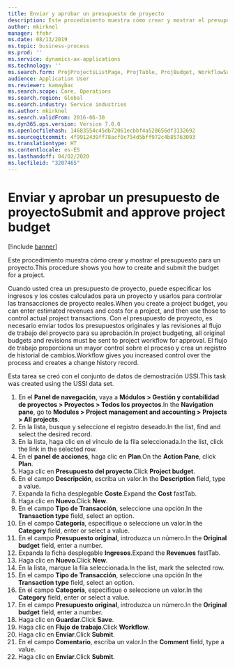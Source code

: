 ```yaml
---
title: Enviar y aprobar un presupuesto de proyecto
description: Este procedimiento muestra cómo crear y mostrar el presupuesto para un proyecto.
author: mkirknel
manager: tfehr
ms.date: 08/13/2019
ms.topic: business-process
ms.prod: ''
ms.service: dynamics-ax-applications
ms.technology: ''
ms.search.form: ProjProjectsListPage, ProjTable, ProjBudget, WorkflowSubmitDialog
audience: Application User
ms.reviewer: kamaybac
ms.search.scope: Core, Operations
ms.search.region: Global
ms.search.industry: Service industries
ms.author: mkirknel
ms.search.validFrom: 2016-06-30
ms.dyn365.ops.version: Version 7.0.0
ms.openlocfilehash: 14683554c45db72061ecbbf4a528656df3132692
ms.sourcegitcommit: 4f9912439ff78acf0c754d5bff972c4b85763093
ms.translationtype: HT
ms.contentlocale: es-ES
ms.lasthandoff: 04/02/2020
ms.locfileid: "3207465"
---
```

# <a name="submit-and-approve-project-budget"></a><span data-ttu-id="d0804-103">Enviar y aprobar un presupuesto de proyecto</span><span class="sxs-lookup"><span data-stu-id="d0804-103">Submit and approve project budget</span></span>

[!include [banner](../../includes/banner.md)]

<span data-ttu-id="d0804-104">Este procedimiento muestra cómo crear y mostrar el presupuesto para un proyecto.</span><span class="sxs-lookup"><span data-stu-id="d0804-104">This procedure shows you how to create and submit the budget for a project.</span></span> 

<span data-ttu-id="d0804-105">Cuando usted crea un presupuesto de proyecto, puede especificar los ingresos y los costes calculados para un proyecto y usarlos para controlar las transacciones de proyecto reales.</span><span class="sxs-lookup"><span data-stu-id="d0804-105">When you create a project budget, you can enter estimated revenues and costs for a project, and then use those to control actual project transactions.</span></span> <span data-ttu-id="d0804-106">Con el presupuesto de proyecto, es necesario enviar todos los presupuestos originales y las revisiones al flujo de trabajo del proyecto para su aprobación.</span><span class="sxs-lookup"><span data-stu-id="d0804-106">In project budgeting, all original budgets and revisions must be sent to project workflow for approval.</span></span> <span data-ttu-id="d0804-107">El flujo de trabajo proporciona un mayor control sobre el proceso y crea un registro de historial de cambios.</span><span class="sxs-lookup"><span data-stu-id="d0804-107">Workflow gives you increased control over the process and creates a change history record.</span></span>

<span data-ttu-id="d0804-108">Esta tarea se creó con el conjunto de datos de demostración USSI.</span><span class="sxs-lookup"><span data-stu-id="d0804-108">This task was created using the USSI data set.</span></span>

1. <span data-ttu-id="d0804-109">En el **Panel de navegación**, vaya a **Módulos > Gestión y contabilidad de proyectos > Proyectos > Todos los proyectos**.</span><span class="sxs-lookup"><span data-stu-id="d0804-109">In the **Navigation pane**, go to **Modules > Project management and accounting > Projects > All projects**.</span></span>
2. <span data-ttu-id="d0804-110">En la lista, busque y seleccione el registro deseado.</span><span class="sxs-lookup"><span data-stu-id="d0804-110">In the list, find and select the desired record.</span></span>
3. <span data-ttu-id="d0804-111">En la lista, haga clic en el vínculo de la fila seleccionada.</span><span class="sxs-lookup"><span data-stu-id="d0804-111">In the list, click the link in the selected row.</span></span>
4. <span data-ttu-id="d0804-112">En el **panel de acciones**, haga clic en **Plan**.</span><span class="sxs-lookup"><span data-stu-id="d0804-112">On the **Action Pane**, click **Plan**.</span></span>
5. <span data-ttu-id="d0804-113">Haga clic en **Presupuesto del proyecto**.</span><span class="sxs-lookup"><span data-stu-id="d0804-113">Click **Project budget**.</span></span>
6. <span data-ttu-id="d0804-114">En el campo **Descripción**, escriba un valor.</span><span class="sxs-lookup"><span data-stu-id="d0804-114">In the **Description** field, type a value.</span></span>
7. <span data-ttu-id="d0804-115">Expanda la ficha desplegable **Coste**.</span><span class="sxs-lookup"><span data-stu-id="d0804-115">Expand the **Cost** fastTab.</span></span>
8. <span data-ttu-id="d0804-116">Haga clic en **Nuevo**.</span><span class="sxs-lookup"><span data-stu-id="d0804-116">Click **New**.</span></span>
9. <span data-ttu-id="d0804-117">En el campo **Tipo de Transacción**, seleccione una opción.</span><span class="sxs-lookup"><span data-stu-id="d0804-117">In the **Transaction type** field, select an option.</span></span>
10. <span data-ttu-id="d0804-118">En el campo **Categoría**, especifique o seleccione un valor.</span><span class="sxs-lookup"><span data-stu-id="d0804-118">In the **Category** field, enter or select a value.</span></span>
11. <span data-ttu-id="d0804-119">En el campo **Presupuesto original**, introduzca un número.</span><span class="sxs-lookup"><span data-stu-id="d0804-119">In the **Original budget** field, enter a number.</span></span>
12. <span data-ttu-id="d0804-120">Expanda la ficha desplegable **Ingresos**.</span><span class="sxs-lookup"><span data-stu-id="d0804-120">Expand the **Revenues** fastTab.</span></span>
13. <span data-ttu-id="d0804-121">Haga clic en **Nuevo**.</span><span class="sxs-lookup"><span data-stu-id="d0804-121">Click **New**.</span></span>
14. <span data-ttu-id="d0804-122">En la lista, marque la fila seleccionada.</span><span class="sxs-lookup"><span data-stu-id="d0804-122">In the list, mark the selected row.</span></span>
15. <span data-ttu-id="d0804-123">En el campo **Tipo de Transacción**, seleccione una opción.</span><span class="sxs-lookup"><span data-stu-id="d0804-123">In the **Transaction type** field, select an option.</span></span>
16. <span data-ttu-id="d0804-124">En el campo **Categoría**, especifique o seleccione un valor.</span><span class="sxs-lookup"><span data-stu-id="d0804-124">In the **Category** field, enter or select a value.</span></span>
17. <span data-ttu-id="d0804-125">En el campo **Presupuesto original**, introduzca un número.</span><span class="sxs-lookup"><span data-stu-id="d0804-125">In the **Original budget** field, enter a number.</span></span>
18. <span data-ttu-id="d0804-126">Haga clic en **Guardar**.</span><span class="sxs-lookup"><span data-stu-id="d0804-126">Click **Save**.</span></span>
19. <span data-ttu-id="d0804-127">Haga clic en **Flujo de trabajo**.</span><span class="sxs-lookup"><span data-stu-id="d0804-127">Click **Workflow**.</span></span>
20. <span data-ttu-id="d0804-128">Haga clic en **Enviar**.</span><span class="sxs-lookup"><span data-stu-id="d0804-128">Click **Submit**.</span></span>
21. <span data-ttu-id="d0804-129">En el campo **Comentario**, escriba un valor.</span><span class="sxs-lookup"><span data-stu-id="d0804-129">In the **Comment** field, type a value.</span></span>
22. <span data-ttu-id="d0804-130">Haga clic en **Enviar**.</span><span class="sxs-lookup"><span data-stu-id="d0804-130">Click **Submit**.</span></span>

